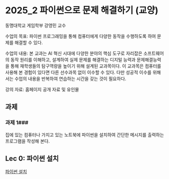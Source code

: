 # 2025_2 파이썬으로 문제 해결하기 (교양)

동명대학교 게임학부 강영민 교수

수업의 목표: 파이썬 프로그래밍을 통해 컴퓨터에게 다양한 동작을 수행하도록 하여 문제를 해결할 수 있다.

수업의 내용: 본 교과는 AI 혁신 시대에 다양한 분야의 핵심 도구로 자리잡은 소프트웨어의 동작 원리를 이해하고, 설계하여 실제 문제를 해결하는 디지털 능력과 문제해결능력을 통해 재학생들의 탐구역량을 높이기 위해 설계된 교과목이다. 이 교과목은 컴퓨터를 사용해 본 경험이 있다면 다른 선수과목 없이 이수할 수 있다. 다만 성공적 이수를 위해서는 수업의 내용을 반복하여 연습하는 시간을 갖는 것이 필요하다. 

강의 자료: 홈페이지 공개 자료 및 유인물

## 과제

### 과제 1### 
집에 있는 컴퓨터나 가지고 있는 노트북에 파이썬을 설치하여 간단한 메시지를 출력하는 프로그램을 작성해 본다.

## Lec 0: 파이썬 설치

[파이썬 설치]()
